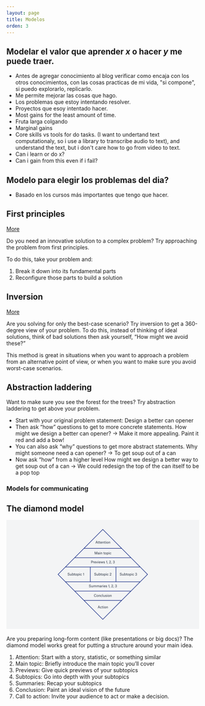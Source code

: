 ```yaml
---
layout: page
title: Modelos
orden: 3
---
```


<!--more-->


## Modelar el valor que aprender *x* o hacer *y* me puede traer.

- Antes de agregar conocimiento al blog verificar como encaja con los otros conocimientos, con las cosas practicas de mi vida, "si compone", si puedo explorarlo, replicarlo.
- Me permite mejorar las cosas que hago.
- Los problemas que estoy intentando resolver.
- Proyectos que esoy intentado hacer.
- Most gains for the least amount of time.
- Fruta larga colgando
- Marginal gains
- Core skills vs tools for do tasks. (I want to undertand text computationaly, so i use a library to transcribe audio to text), and understand the text, but i don't care how to go from video to text.
- Can i learn or do x?
- Can i gain from this even if i fail?

##  Modelo para elegir los problemas del dia?

- Basado en los cursos más importantes que tengo que hacer.

## First principles

[More](https://fs.blog/2018/04/first-principles/)

Do you need an innovative solution to a complex problem? Try approaching the problem from first principles.

To do this, take your problem and:

1. Break it down into its fundamental parts
2. Reconfigure those parts to build a solution

## Inversion

[More](https://jamesclear.com/inversion)

Are you solving for only the best-case scenario? Try inversion to get a 360-degree view of your problem. To do this, instead of thinking of ideal solutions, think of bad solutions then ask yourself, “How might we avoid these?”

This method is great in situations when you want to approach a problem from an alternative point of view, or when you want to make sure you avoid worst-case scenarios.

## Abstraction laddering

Want to make sure you see the forest for the trees? Try abstraction laddering to get above your problem.

- Start with your original problem statement: Design a better can opener
- Then ask “how” questions to get to more concrete statements. How might we design a better can opener? → Make it more appealing. Paint it red and add a bow!
- You can also ask “why” questions to get more abstract statements. Why might someone need a can opener? → To get soup out of a can
- Now ask “how” from a higher level How might we design a better way to get soup out of a can → We could redesign the top of the can itself to be a pop top

### Models for communicating

## The diamond model

![Diamong Model](/public/images/diamond_model.png "Diamong Model")

Are you preparing long-form content (like presentations or big docs)? The diamond model works great for putting a structure around your main idea.

1. Attention: Start with a story, statistic, or something similar
2. Main topic: Briefly introduce the main topic you’ll cover
3. Previews: Give quick previews of your subtopics
4. Subtopics: Go into depth with your subtopics
5. Summaries: Recap your subtopics
6. Conclusion: Paint an ideal vision of the future
7. Call to action: Invite your audience to act or make a decision.
